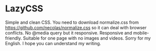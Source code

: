 # LazyCSS
Simple and clean CSS.
You need to download normalize.css from https://github.com/necolas/normalize.css
so it can deal with browser conflicts.
No @media query but it responsive. Responsive and mobile-friendly. Suitable for one page with no images and videos.
Sorry for my English. I hope you can understand my writing.
